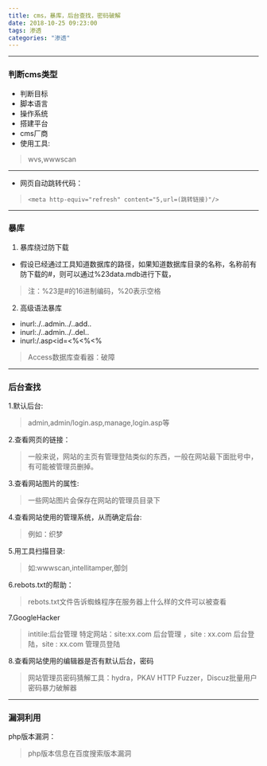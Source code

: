 ```yaml
---
title: cms，暴库，后台查找，密码破解
date: 2018-10-25 09:23:00
tags: 渗透
categories: "渗透" 
---
```


------

### 判断cms类型

- 判断目标
- 脚本语言
- 操作系统
- 搭建平台
- cms厂商
- 使用工具:
> wvs,wwwscan

------
<!-- more -->

- 网页自动跳转代码：
>  `<meta http-equiv="refresh" content="5,url=(跳转链接)"/>`

------

### 暴库

1. 暴库绕过防下载
- 假设已经通过工具知道数据库的路径，如果知道数据库目录的名称，名称前有防下载的#，则可以通过%23data.mdb进行下载，
> 注：%23是#的16进制编码，%20表示空格

2. 高级语法暴库

- inurl:./..admin../..add..
- inurl:./..admin../..del..
- inurl:/.asp<id=<%<%<%
> Access数据库查看器：破障

------

### 后台查找
1.默认后台:
> admin,admin/login.asp,manage,login.asp等

2.查看网页的链接：
> 一般来说，网站的主页有管理登陆类似的东西，一般在网站最下面批号中，有可能被管理员删掉。

3.查看网站图片的属性:
> 一些网站图片会保存在网站的管理员目录下

4.查看网站使用的管理系统，从而确定后台:
> 例如：织梦

5.用工具扫描目录:
> 如:wwwscan,intellitamper,御剑

6.rebots.txt的帮助：
> rebots.txt文件告诉蜘蛛程序在服务器上什么样的文件可以被查看

7.GoogleHacker
> intitile:后台管理
特定网站：site:xx.com 后台管理 ，site : xx.com  后台登陆，site : xx.com 管理员登陆

8.查看网站使用的编辑器是否有默认后台，密码
> 网站管理员密码猜解工具：hydra，PKAV HTTP Fuzzer，Discuz批量用户密码暴力破解器

------

### 漏洞利用

php版本漏洞：
> php版本信息在百度搜索版本漏洞

